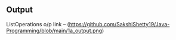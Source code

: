 ## Output

ListOperations o/p link – (https://github.com/SakshiShetty19/Java-Programming/blob/main/1a_output.png)
